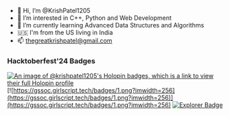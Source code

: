 - 👋 Hi, I’m @KrishPatel1205
- 👀 I’m interested in C++, Python and Web Development
- 🌱 I’m currently learning Advanced Data Structures and Algorithms
- 🇺🇸 I'm from the US living in India
- 📫 thegreatkrishpatel@gmail.com

<!---
KrishPatel1205/KrishPatel1205 is a ✨ special ✨ repository because its `README.md` (this file) appears on your GitHub profile.
You can click the Preview link to take a look at your changes.
--->

###  Hacktoberfest'24 Badges

[![An image of @krishpatel1205's Holopin badges, which is a link to view their full Holopin profile](https://holopin.me/krishpatel1205)](https://holopin.io/@krishpatel1205)
[![https://gssoc.girlscript.tech/badges/1.png?imwidth=256](https://gssoc.girlscript.tech/badges/1.png?imwidth=256)](https://gssoc.girlscript.tech/badges/1.png?imwidth=256)
[![Explorer Badge](https://gssoc.girlscript.tech/badges/2.png?imwidth=256)](https://gssoc.girlscript.tech/badges/2.png?imwidth=256)

